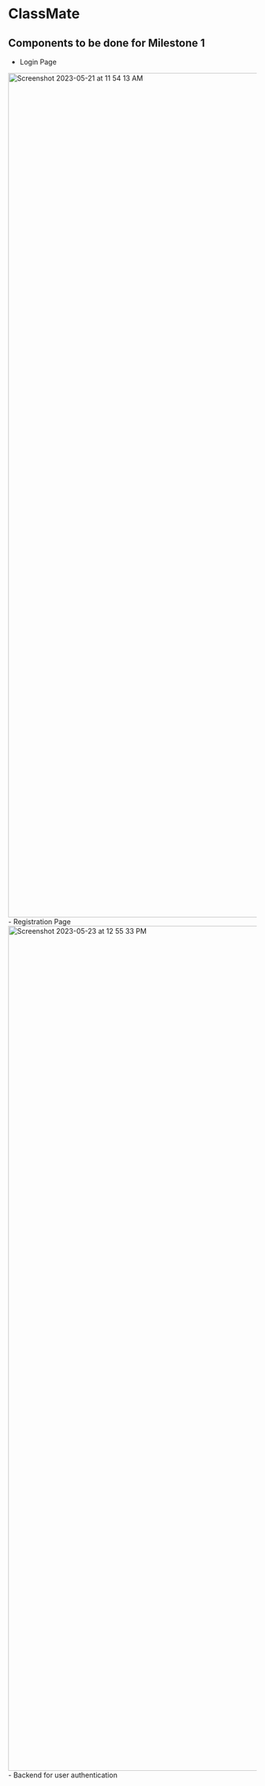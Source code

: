 # ClassMate
## Components to be done for Milestone 1
- Login Page
<img width="1709" alt="Screenshot 2023-05-21 at 11 54 13 AM" src="https://github.com/Ryan-loves-movies/ClassMate/assets/61112961/6bd2e7a3-e151-4310-915d-81e9eac210c0">
- Registration Page
<img width="1710" alt="Screenshot 2023-05-23 at 12 55 33 PM" src="https://github.com/Ryan-loves-movies/ClassMate/assets/61112961/1367fc52-4216-428a-92fa-59075bd02422">
- Backend for user authentication
